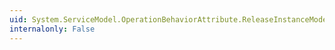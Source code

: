 ```yaml
---
uid: System.ServiceModel.OperationBehaviorAttribute.ReleaseInstanceMode
internalonly: False
---
```


